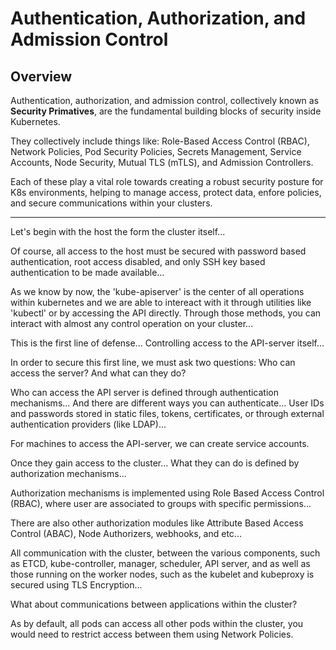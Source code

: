 # Authentication, Authorization, and Admission Control

## Overview

Authentication, authorization, and admission control, collectively known as __Security Primatives__, are the fundamental building blocks of security inside Kubernetes.

They collectively include things like: Role-Based Access Control (RBAC), Network Policies, Pod Security Policies, Secrets Management, Service Accounts, Node Security, Mutual TLS (mTLS), and Admission Controllers.

Each of these play a vital role towards creating a robust security posture for K8s environments, helping to manage access, protect data, enfore policies, and secure communications within your clusters.

---------------------------------------------------------

Let's begin with the host the form the cluster itself...

Of course, all access to the host must be secured with password based authentication, root access disabled, and only SSH key based authentication to be made available...

As we know by now, the 'kube-apiserver' is the center of all operations within kubernetes and we are able to intereact with it through utilities like 'kubectl' or by accessing the API directly. Through those methods, you can interact with almost any control operation on your cluster...

This is the first line of defense... Controlling access to the API-server itself...

In order to secure this first line, we must ask two questions: Who can access the server? And what can they do?

Who can access the API server is defined through authentication mechanisms... And there are different ways you can authenticate... User IDs and passwords stored in static files, tokens, certificates, or through external authentication providers (like LDAP)...

For machines to access the API-server, we can create service accounts.

Once they gain access to the cluster... What they can do is defined by authorization mechanisms...

Authorization mechanisms is implemented using Role Based Access Control (RBAC), where user are associated to groups with specific permissions...

There are also other authorization modules like Attribute Based Access Control (ABAC), Node Authorizers, webhooks, and etc...

All communication with the cluster, between the various components, such as ETCD, kube-controller, manager, scheduler, API server, and as well as those running on the worker nodes, such as the kubelet and kubeproxy is secured using TLS Encryption...

What about communications between applications within the cluster?

As by default, all pods can access all other pods within the cluster, you would need to restrict access between them using Network Policies.
